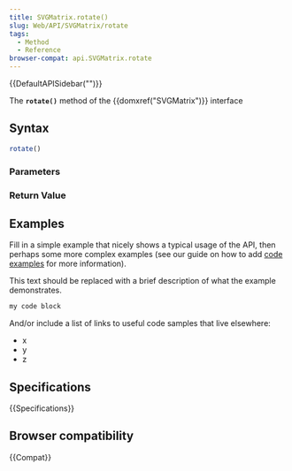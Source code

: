 ```yaml
---
title: SVGMatrix.rotate()
slug: Web/API/SVGMatrix/rotate
tags:
  - Method
  - Reference
browser-compat: api.SVGMatrix.rotate
---
```

{{DefaultAPISidebar("")}}

The **`rotate()`** method of the {{domxref("SVGMatrix")}} interface 

## Syntax

```js
rotate()
```

### Parameters



### Return Value



## Examples

Fill in a simple example that nicely shows a typical usage of the API, then perhaps some more complex examples (see our guide on how to add [code examples](/en-US/docs/MDN/Contribute/Structures/Code_examples) for more information).

This text should be replaced with a brief description of what the example demonstrates.

```js
my code block
```

And/or include a list of links to useful code samples that live elsewhere:

*   x
*   y
*   z

## Specifications

{{Specifications}}

## Browser compatibility

{{Compat}}

